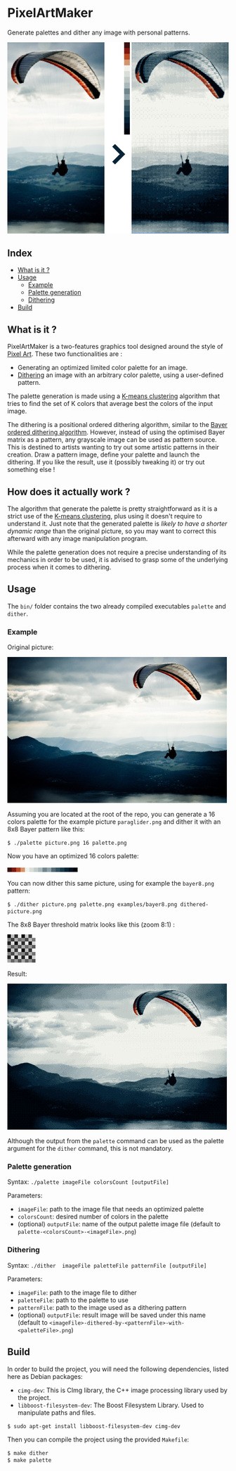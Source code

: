 # PixelArtMaker

Generate palettes and dither any image with personal patterns.

![Example](readme/process.png)

## Index
- [What is it ?](#what-is-it-)
- [Usage](#usage)
  * [Example](#example)
  * [Palette generation](#palette-generation)
  * [Dithering](#dithering)
- [Build](#build)


## What is it ?

PixelArtMaker is a two-features graphics tool designed around the
style of [Pixel Art](http://en.wikipedia.org/wiki/Pixel_art). These
two functionalities are :

* Generating an optimized limited color palette for an image.
* [Dithering](http://en.wikipedia.org/wiki/Dither) an image with an
  arbitrary color palette, using a user-defined pattern.

The palette generation is made using a
[K-means clustering](http://en.wikipedia.org/wiki/K-means_clustering)
algorithm that tries to find the set of K colors that average best the
colors of the input image.

The dithering is a positional ordered dithering algorithm, similar to
the
[Bayer ordered dithering algorithm](http://en.wikipedia.org/wiki/Ordered_dithering).
However, instead of using the optimised Bayer matrix as a pattern, any
grayscale image can be used as pattern source. This is destined to
artists wanting to try out some artistic patterns in their
creation. Draw a pattern image, define your palette and launch the
dithering. If you like the result, use it (possibly tweaking it) or
try out something else !

## How does it actually work ?

The algorithm that generate the palette is pretty straightforward as
it is a strict use of the
[K-means clustering](http://en.wikipedia.org/wiki/K-means_clustering),
plus using it doesn't require to understand it. Just note that the
generated palette is *likely to have a shorter dynamic range* than the
original picture, so you may want to correct this afterward with any
image manipulation program.

While the palette generation does not require a precise understanding
of its mechanics in order to be used, it is advised to grasp some of
the underlying process when it comes to dithering.


## Usage

The `bin/` folder contains the two already compiled executables `palette` and `dither`.

### Example

Original picture:

![Original Picture](readme/paraglider.png)

Assuming you are located at the root of the repo, you can generate a
16 colors palette for the example picture `paraglider.png` and dither
it with an 8x8 Bayer pattern like this:

	$ ./palette picture.png 16 palette.png

Now you have an optimized 16 colors palette:

![16 color palette](readme/paraglider-palettex8.png)

You can now dither this same picture, using for example the `bayer8.png` pattern:

	$ ./dither picture.png palette.png examples/bayer8.png dithered-picture.png

The 8x8 Bayer threshold matrix looks like this (zoom 8:1) :

![8x8 Bayer Matrix](readme/zoomBayer8.png)


Result:

![Dithered picture](readme/bayer-dithered-paraglider.png)

Although the output from the `palette` command can be used as the
palette argument for the `dither` command, this is not mandatory.

### Palette generation

Syntax: `./palette imageFile colorsCount [outputFile]`

Parameters:

* `imageFile`: path to the image file that needs an optimized palette
* `colorsCount`: desired number of colors in the palette
* (optional) `outputFile`: name of the output palette image file
  (default to `palette-<colorsCount>-<imageFile>.png`)

### Dithering

Syntax: `./dither  imageFile paletteFile patternFile [outputFile]`

Parameters:

* `imageFile`: path to the image file to dither
* `paletteFile`: path to the palette to use
* `patternFile`: path to the image used as a dithering pattern
* (optional) `outputFile`: result image will be saved under this name
  (default to `<imageFile>-dithered-by-<patternFile>-with-<paletteFile>.png`)


## Build

In order to build the project, you will need the following
dependencies, listed here as Debian packages:

* `cimg-dev`: This is CImg library, the C++ image processing library used by the project.
* `libboost-filesystem-dev`: The Boost Filesystem Library. Used to
  manipulate paths and files.

```
$ sudo apt-get install libboost-filesystem-dev cimg-dev
```

Then you can compile the project using the provided `Makefile`:

```
$ make dither
$ make palette
```


